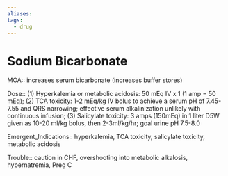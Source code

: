 ```yaml
---
aliases: 
tags:
  - drug
---
```

# Sodium Bicarbonate

MOA:: increases serum bicarbonate (increases buffer stores)

Dose:: (1) Hyperkalemia or metabolic acidosis: 50 mEq IV x 1 (1 amp = 50 mEq); (2) TCA toxicity: 1-2 mEq/kg IV bolus to achieve a serum pH of 7.45-7.55 and QRS narrowing; effective serum alkalinization unlikely with continuous infusion; (3) Salicylate toxicity: 3 amps (150mEq) in 1 liter D5W given as 10-20 ml/kg bolus, then 2-3ml/kg/hr; goal urine pH 7.5-8.0

Emergent_Indications:: hyperkalemia, TCA toxicity, salicylate toxicity, metabolic acidosis

Trouble:: caution in CHF, overshooting into metabolic alkalosis, hypernatremia, Preg C